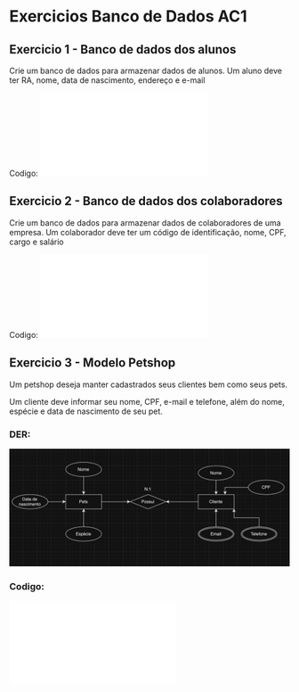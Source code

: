 # Exercicios Banco de Dados AC1
## Exercicio 1 - Banco de dados dos alunos
Crie um banco de dados para armazenar dados de alunos. Um aluno deve ter RA, nome, data de nascimento, endereço e e-mail

Codigo:
![Exercicio 1 - Banco de dados dos alunos](BancoDeDadosAluno.txt)

## Exercicio 2 - Banco de dados dos colaboradores
Crie um banco de dados para armazenar dados de colaboradores de uma empresa. Um colaborador deve ter um código de identificação, nome, CPF, cargo e salário

Codigo:
![Exercicio 2 - Banco de dados dos colaboradores](BancoDeDadosColaboradores.txt)

## Exercicio 3 - Modelo Petshop
Um petshop deseja manter cadastrados seus clientes bem como seus pets.

Um cliente deve informar seu nome, CPF, e-mail e telefone, além do nome, espécie e data de nascimento de seu pet.

### DER:
![DER:](Petshop.png)

### Codigo:
![Codigo:](BancoDeDadosPetshop.txt)


